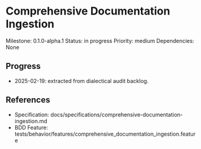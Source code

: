 # Comprehensive Documentation Ingestion
Milestone: 0.1.0-alpha.1
Status: in progress
Priority: medium
Dependencies: None

## Progress
- 2025-02-19: extracted from dialectical audit backlog.

## References
- Specification: docs/specifications/comprehensive-documentation-ingestion.md
- BDD Feature: tests/behavior/features/comprehensive_documentation_ingestion.feature
